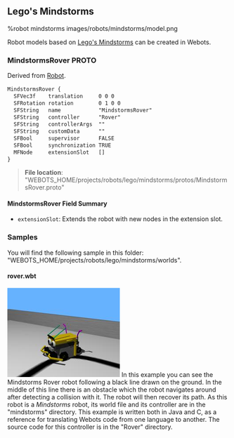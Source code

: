 ## Lego's Mindstorms

%robot mindstorms images/robots/mindstorms/model.png

Robot models based on [Lego's Mindstorms](https://www.lego.com/en-us/mindstorms) can be created in Webots.

### MindstormsRover PROTO

Derived from [Robot](../reference/robot.md).

```
MindstormsRover {
  SFVec3f    translation     0 0 0
  SFRotation rotation        0 1 0 0
  SFString   name            "MindstormsRover"
  SFString   controller      "Rover"
  SFString   controllerArgs  ""
  SFString   customData      ""
  SFBool     supervisor      FALSE
  SFBool     synchronization TRUE
  MFNode     extensionSlot   []
}
```

> **File location**: "WEBOTS\_HOME/projects/robots/lego/mindstorms/protos/MindstormsRover.proto"

#### MindstormsRover Field Summary

- `extensionSlot`: Extends the robot with new nodes in the extension slot.

### Samples

You will find the following sample in this folder: "WEBOTS\_HOME/projects/robots/lego/mindstorms/worlds".

#### rover.wbt

![rover.wbt.png](images/robots/mindstorms/rover.wbt.thumbnail.jpg) In this example you can see the Mindstorms Rover robot following a black line drawn on the ground.
In the middle of this line there is an obstacle which the robot navigates around after detecting a collision with it.
The robot will then recover its path.
As this robot is a *Mindstorms* robot, its world file and its controller are in the "mindstorms" directory.
This example is written both in Java and C, as a reference for translating Webots code from one language to another.
The source code for this controller is in the "Rover" directory.
